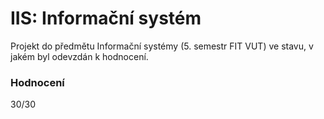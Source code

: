 IIS: Informační systém
==============
Projekt do předmětu Informační systémy (5. semestr FIT VUT) ve stavu, v jakém byl odevzdán k hodnocení.

### Hodnocení
30/30

